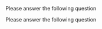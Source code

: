 Please answer the following question
<question source="https://raw.githubusercontent.com/SumitSP404/Spek_Repo/main/Trails/questions/03-question.md"/>

Please answer the following question
<question source="https://raw.githubusercontent.com/SumitSP404/Spek_Repo/main/Trails/questions/04-question.md"/>
